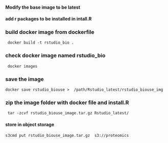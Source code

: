 #### Modify the base image to be latest
#### add r packages to be installed in intall.R

### build docker image from dockerfile
```  docker build -t rstudio_bio .  ```

### check docker image named rstudio_bio
``` docker images```

### save the image 
``` docker save rstudio_biouse >  /path/Rstudio_latest/rstudio_biouse_img ```
### zip the image folder with docker file and install.R
```  tar -zcvf rstudio_biouse_image.tar.gz Rstudio_latest/ ```
#### store in object storage
```s3cmd put rstudio_biouse_image.tar.gz  s3://proteomics```

